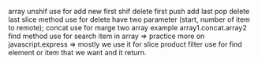 array 
 unshif use for add new first
 shif delete first
 push add last
 pop delete last
 slice method use for delete have two parameter (start, number of item to remote);
 concat use for marge two array
  example array1.concat.array2
 find method use for search item in array
 => practice more on javascript.express
 => mostly we use it for slice product 
 filter use for find element or item that we want and it return.